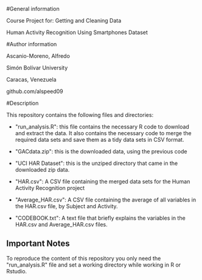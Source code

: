 #General information

Course Project for: Getting and Cleaning Data

Human Activity Recognition Using Smartphones Dataset

#Author information

Ascanio-Moreno, Alfredo

Simón Bolívar University

Caracas, Venezuela

github.com/alspeed09

#Description

This repository contains the following files and directories:

* "run_analysis.R": this file contains the necessary R code to download and extract
the data. It also contains the necessary code to merge the required data sets and
save them as a tidy data sets in CSV format.

* "GACdata.zip": this is the downloaded data, using the previous code

* "UCI HAR Dataset": this is the unziped directory that came in the downloaded zip data.

* "HAR.csv": A CSV file containing the merged data sets for the Human Activity Recognition project

* "Average_HAR.csv": A CSV file containing the average of all variables in the HAR.csv file, by Subject and Activity.

* "CODEBOOK.txt": A text file that briefly explains the variables in the HAR.csv and Average_HAR.csv files.

## Important Notes

To reproduce the content of this repository you only need the "run_analysis.R" file and set a working directory while working in R or Rstudio.